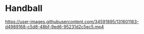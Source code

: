 # Handball

https://user-images.githubusercontent.com/34591895/131601163-d4989168-c5d8-48bf-9ed6-95231d2c5ec5.mp4
